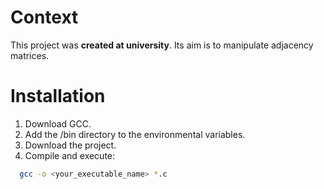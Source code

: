 # Context
This project was **created at university**. 
Its aim is to manipulate adjacency matrices.

# Installation
1. Download GCC.
2. Add the /bin directory to the environmental variables.
3. Download the project.
4. Compile and execute:
```bash
  gcc -o <your_executable_name> *.c
```
